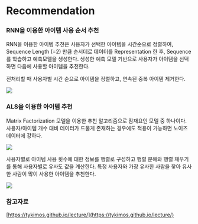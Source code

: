 # Recommendation

### RNN을 이용한 아이템 사용 순서 추천

RNN을 이용한 아이템 추천은 사용자가 선택한 아이템을 시간순으로 정렬하여, Sequence Length (=2) 만큼 순서데로 데이터를 Representation 한 후, Sequence를 학습하고 예측모델을 생성한다. 생성한 예측 모델 기반으로 사용자가 아이템을 선택하면 다음에 사용할 아이템을 추천한다.

전처리할 때 사용자별 시간 순으로 아이템을 정렬하고, 연속된 중복 아이템 제거한다.

![](https://media.vlpt.us/images/ubiradio/post/9de28e6e-fd2b-4316-a309-79b91f55b701/RNN.jpg)

### ALS을 이용한 아이템 추천

Matrix Factorization 모델을 이용한 추천 알고리즘으로 잠재요인 모델 중 하나이다. 사용자/아이템 개수 대비 데이터가 드물게 존재하는 경우에도 적용이 가능하면 노이즈 데이터에 강하다.

![](https://media.vlpt.us/images/ubiradio/post/dcea6cc7-ff52-4ec7-9b1c-5429cb013c62/ALS.jpg)

사용자별로 아이템 사용 횟수에 대한 정보를 행렬로 구성하고 행렬 분해와 행렬 채우기를 통해 사용자별로 유사도 값을 계산한다. 특정 사용자와 가장 유사한 사람을 찾아 유사한 사람이 많이 사용한 아이템을 추천한다.

![](https://media.vlpt.us/images/ubiradio/post/9c9969dc-57b6-4cd1-aa9e-7aaf9a8c90b8/ALS2.jpg)

### 참고자료

[https://tykimos.github.io/lecture/](https://tykimos.github.io/lecture/)

